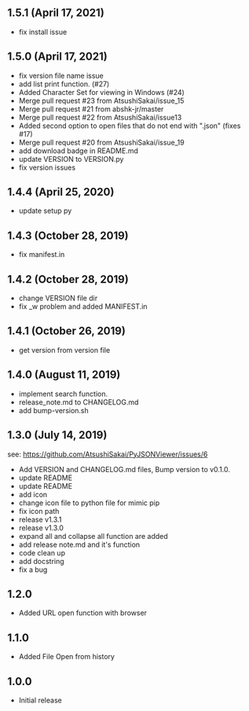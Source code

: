 ## 1.5.1 (April 17, 2021)
- fix install issue

## 1.5.0 (April 17, 2021)
  - fix version file name issue
  - add list print function. (#27)
  - Added Character Set for viewing in Windows (#24)
  - Merge pull request #23 from AtsushiSakai/issue_15
  - Merge pull request #21 from abshk-jr/master
  - Merge pull request #22 from AtsushiSakai/issue13
  - Added second option to open files that do not end with ".json" (fixes #17)
  - Merge pull request #20 from AtsushiSakai/issue_19
  - add download badge in README.md
  - update VERSION to VERSION.py
  - fix version issues

## 1.4.4 (April 25, 2020)
  - update setup py

## 1.4.3 (October 28, 2019)
  - fix manifest.in

## 1.4.2 (October 28, 2019)
  - change VERSION file dir
  - fix _w problem and added MANIFEST.in

## 1.4.1 (October 26, 2019)
  - get version from version file

## 1.4.0 (August 11, 2019)
  - implement search function.
  - release_note.md to CHANGELOG.md
  - add bump-version.sh


## 1.3.0 (July 14, 2019)
  see: https://github.com/AtsushiSakai/PyJSONViewer/issues/6
  
  - Add VERSION and CHANGELOG.md files, Bump version to v0.1.0.
  - update README
  - update README
  - add icon
  - change icon file to python file for mimic pip
  - fix icon path
  - release v1.3.1
  - release v1.3.0
  - expand all and collapse all function are added
  - add release note.md and it's function
  - code clean up
  - add docstring
  - fix a bug
  
## 1.2.0

- Added URL open function with browser

## 1.1.0

- Added File Open from history

## 1.0.0

- Initial release

